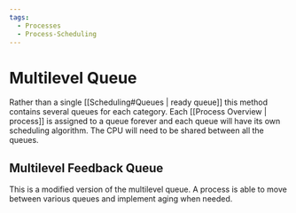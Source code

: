 ```yaml
---
tags:
  - Processes
  - Process-Scheduling
---
```

# Multilevel Queue
Rather than a single [[Scheduling#Queues | ready queue]] this method contains several queues for each category. Each [[Process Overview | process]] is assigned to a queue forever and each queue will have its own scheduling algorithm. The CPU will need to be shared between all the queues. 
## Multilevel Feedback Queue
This is a modified version of the multilevel queue. A process is able to move between various queues and implement aging when needed. 